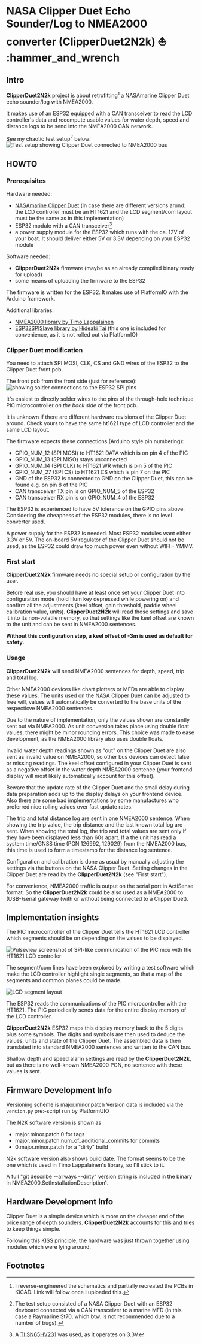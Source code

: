 # NASA Clipper Duet Echo Sounder/Log to NMEA2000 converter (__ClipperDuet2N2k__) :sailboat: :hammer_and_wrench

## Intro

__ClipperDuet2N2k__ project is about retrofitting[^1] a NASAmarine Clipper Duet echo sounder/log with NMEA2000.

It makes use of an ESP32 equipped with a CAN transceiver to read the LCD controller's data and recompute usable values for water depth, speed and distance logs to be send into the NMEA2000 CAN network.

See my chaotic test setup[^2] below:
![Test setup showing Clipper Duet connected to NMEA2000 bus](./doc/testsetup.jpg)

## HOWTO

### Prerequisites

Hardware needed:

* [NASAmarine Clipper Duet](http://web.archive.org/web/20230130133611/https://www.nasamarine.com//wp-content/uploads/2015/12/Clipper-Duet.pdf) (in case there are different versions arund: the LCD controller must be an HT1621 and the LCD segment/com layout must be the same as in this implementation)
* ESP32 module with a CAN transceiver[^3]
* a power supply module for the ESP32 which runs with the ca. 12V of your boat. It should deliver either 5V or 3.3V depending on your ESP32 module

Software needed:

* __ClipperDuet2N2k__ firmware (maybe as an already compiled binary ready for upload)
* some means of uploading the firmware to the ESP32

The firmware is written for the ESP32. It makes use of PlatformIO with the Arduino framework.

Additional libraries:

* [NMEA2000 library by Timo Lappalainen](https://github.com/ttlappalainen/NMEA2000/)
* [ESP32SPISlave library by Hideaki Tai](https://github.com/hideakitai/ESP32SPISlave) (this one is included for convenience, as it is not rolled out via PlatformIO)

### Clipper Duet modification

You need to attach SPI MOSI, CLK, CS and GND wires of the ESP32 to the Clipper Duet front pcb.

The front pcb from the front side (just for reference):
![showing solder connections to the ESP32 SPI pins](./doc/pcb1_connection.png)

It's easiest to directly solder wires to the pins of the through-hole technique PIC microcontroller _on the back side_ of the front pcb.

It is unknown if there are different hardware revisions of the Clipper Duet around. Check yours to have the same ht1621 type of LCD controller and the same LCD layout.

The firmware expects these connections (Arduino style pin numbering):

* GPIO_NUM_12 (SPI MOSI) to HT1621 DATA which is on pin 4 of the PIC
* GPIO_NUM_13 (SPI MISO) stays unconnected
* GPIO_NUM_14 (SPI CLK) to HT1621 WR which is pin 5 of the PIC
* GPIO_NUM_27 (SPI CS) to HT1621 CS which is pin 7 on the PIC
* GND of the ESP32 is connected to GND on the Clipper Duet, this can be found e.g. on pin 8 of the PIC
* CAN transceiver TX pin is on GPIO_NUM_5 of the ESP32
* CAN transceiver RX pin is on GPIO_NUM_4 of the ESP32

The ESP32 is experienced to have 5V tolerance on the GPIO pins above. Considering the cheapness of the ESP32 modules, there is no level converter used.

A power supply for the ESP32 is needed. Most ESP32 modules want either 3.3V or 5V. The on-board 5V regulator of the Clipper Duet should not be used, as the ESP32 could draw too much power even without WIFI - YMMV.

### First start

__ClipperDuet2N2k__ firmware needs no special setup or configuration by the user.

Before real use, you should have at least once set your Clipper Duet into configuration mode (hold Illum key depressed while powering on) and confirm all the adjustments (keel offset, gain threshold, paddle wheel calibration value, units).
__ClipperDuet2N2k__ will read those settings and save it into its non-volatile memory, so that settings like the keel offset are known to the unit and can be sent in NMEA2000 sentences.

__Without this configuration step, a keel offset of -3m is used as default for safety.__

### Usage

__ClipperDuet2N2k__ will send NMEA2000 sentences for depth, speed, trip and total log.

Other NMEA2000 devices like chart plotters or MFDs are able to display these values. The units used on the NASA Clipper Duet can be adjusted to free will, values will automatically be converted to the base units of the respecticve NMEA2000 sentences.

Due to the nature of implementation, only the values shown are constantly sent out via NMEA2000. As unit conversion takes place using double float values, there might be minor rounding errors. This choice was made to ease development, as the NMEA2000 library also uses double floats.

Invalid water depth readings shown as "out" on the Clipper Duet are also sent as invalid value on NMEA2000, so other bus devices can detect false or missing readings.
The keel offset configured in your Clipper Duet is sent as a negative offset in the water depth NMEA2000 sentence (your frontend display will most likely automatically account for this offset).

Beware that the update rate of the Clipper Duet and the small delay during data preparation adds up to the display delays on your frontend device. Also there are some bad implementations by some manufactures who preferred nice rolling values over fast update rates.

The trip and total distance log are sent in one NMEA2000 sentence. When showing the trip value, the trip distance and the last known total log are sent. When showing the total log, the trip and total values are sent only if they have been displayed less than 60s apart. If a the unit has read a system time/GNSS time (PGN 126992, 129029) from the NMEA2000 bus, this time is used to form a timestamp for the distance log sentence.

Configuration and calibration is done as usual by manually adjusting the settings via the buttons on the NASA Clipper Duet. Setting changes in the Clipper Duet are read by the __ClipperDuet2N2k__ (see "First start").

For convenience, NMEA2000 traffic is output on the serial port in ActiSense format. So the __ClipperDuet2N2k__ could be also used as a NMEA2000 to (USB-)serial gateway (with or without being connected to a Clipper Duet).

## Implementation insights

The PIC microcontroller of the Clipper Duet tells the HT1621 LCD controller which segments should be on depending on the values to be displayed.

![Pulseview screenshot of SPI-like communication of the PIC mcu with the HT1621 LCD controller](./doc/pulseview_screenshot.png)

The segment/com lines have been explored by writing a test software which make the LCD controller highlight single segments, so that a map of the segments and common planes could be made.

![LCD segment layout](./doc/nasa_clipper_duet_lcdlayout.png)

The ESP32 reads the communications of the PIC microcontroller with the HT1621. The PIC periodically sends data for the entire display memory of the LCD controller.

__ClipperDuet2N2k__ ESP32 maps this display memory back to the 5 digits plus some symbols. The digits and symbols are then used to deduce the values, units and state of the Clipper Duet. The assembled data is then translated into standard NMEA2000 sentences and written to the CAN bus.

Shallow depth and speed alarm settings are read by the __ClipperDuet2N2k__, but as there is no well-known NMEA2000 PGN, no sentence with these values is sent.

## Firmware Development Info

Versioning scheme is major.minor.patch
Version data is included via the `version.py` pre:-script run by PlatformUIO

The N2K software version is shown as

* major.minor.patch.0 for tags
* major.minor.patch.num_of_additional_commits for commits
* 0.major.minor.patch for a "dirty" build

N2k software version also shows build date.
The format seems to be the one which is used in Timo Lappalainen's library, so I'll stick to it.

A full "git describe --allways --dirty" version string is included in the binary in NMEA2000.SetInstallationDescription1.

## Hardware Development Info

Clipper Duet is a simple device which is more on the cheaper end of the price range of depth sounders.
__ClipperDuet2N2k__ accounts for this and tries to keep things simple.

Following this KISS principle, the hardware was just thrown together using modules which were lying around.

## Footnotes

[^1]: I reverse-engineered the schematics and partially recreated the PCBs in KiCAD. Link will follow once I uploaded this.

[^2]: The test setup consisted of a NASA Clipper Duet with an ESP32 devboard connected via a CAN transceiver to a marine MFD (in this case a Raymarine St70, which btw. is not recommended due to a number of bugs).

[^3]: A [TI SN65HV231](https://www.ti.com/lit/ds/symlink/sn65hvd230.pdf) was used, as it operates on 3.3V

